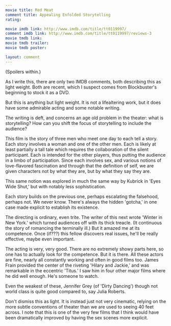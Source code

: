 ```yaml
---
movie title: Red Meat
comment title: Appealing Enfolded Storytelling
rating: 

movie imdb link: http://www.imdb.com/title/tt0119997/
comment imdb link: http://www.imdb.com/title/tt0119997/reviews-3
movie tmdb link: 
movie tmdb trailer: 
movie tmdb poster: 

layout: comment
---
```


(Spoilers within.)

As I write this, there are only two IMDB comments, both describing this as light weight. Both are recent, which I suspect comes from Blockbuster's beginning to stock it as a DVD.

But this is anything but light weight. It is not a lifealtering work, but it does have some admirable acting and some notable writing.

The writing is deft, and concerns an age old problem in the theater: what is storytelling? How can you shift the focus of storytelling to include the audience?

This film is the story of three men who meet one day to each tell a story. Each story involves a woman and one of the other men. Each is likely at least partially a tall tale which requires the collaboration of the silent participant. Each is intended for the other players, thus putting the audience in a limbo of participation. Since each involves sex, and various notions of love-flavored fascination and through that the definition of self, we are given characters not by what they are, but by what they say they are.

This same notion was explored in much the same way by Kubrick in 'Eyes Wide Shut,' but with notably less sophistication.

Each story builds on the previous one, perhaps escalating the falsehood, perhaps not. We never know. There's always the hidden 'gotcha,' in one case made explicit to establish its existence.

The directing is ordinary, even trite. The writer of this next wrote 'Winter in New York.' which turned audiences off with its thick treacle. (It continuous the story of romancing the terminally ill.) But it amazed me at its competence. Once (if???) this fellow discovers real issues, he'll be really effective, maybe even important.

The acting is very, very good. There are no extremely showy parts here, so one has to actually look for the competence. But it is there. All these actors are fine, nearly all constantly working and often in good films too. James Frain provided the center of the riveting 'Hilary and Jackie,' and was remarkable in the eccentric 'Titus.' I saw him in four other major films where he did well enough. He's someone to watch.

Even the weakest of these,  Jennifer Grey (of 'Dirty Dancing') though not world class is quite good compared to, say Julia Roberts.

Don't dismiss this as light. It is instead just not very cinematic, relying on the more subtle conventions of theater than we are used to seeing 40 feet across. I note that this is one of the very few films that I think would have been dramatically improved by having the sex scenes more explicit.